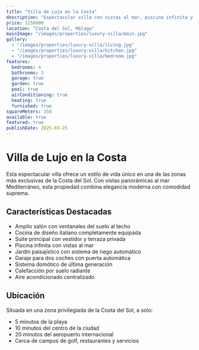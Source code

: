 ```yaml
---
title: "Villa de Lujo en la Costa"
description: "Espectacular villa con vistas al mar, piscina infinita y acabados de lujo"
price: 1250000
location: "Costa del Sol, Málaga"
mainImage: "/images/properties/luxury-villa/main.jpg"
gallery:
  - "/images/properties/luxury-villa/living.jpg"
  - "/images/properties/luxury-villa/kitchen.jpg"
  - "/images/properties/luxury-villa/bedroom.jpg"
features:
  bedrooms: 4
  bathrooms: 3
  garage: true
  garden: true
  pool: true
  airConditioning: true
  heating: true
  furnished: true
squareMeters: 350
available: true
featured: true
publishDate: 2025-03-25
---
```


# Villa de Lujo en la Costa

Esta espectacular villa ofrece un estilo de vida único en una de las zonas más exclusivas de la Costa del Sol. Con vistas panorámicas al mar Mediterráneo, esta propiedad combina elegancia moderna con comodidad suprema.

## Características Destacadas

- Amplio salón con ventanales del suelo al techo
- Cocina de diseño italiano completamente equipada
- Suite principal con vestidor y terraza privada
- Piscina infinita con vistas al mar
- Jardín paisajístico con sistema de riego automático
- Garaje para dos coches con puerta automática
- Sistema domótico de última generación
- Calefacción por suelo radiante
- Aire acondicionado centralizado

## Ubicación

Situada en una zona privilegiada de la Costa del Sol, a solo:
- 5 minutos de la playa
- 10 minutos del centro de la ciudad
- 20 minutos del aeropuerto internacional
- Cerca de campos de golf, restaurantes y servicios
